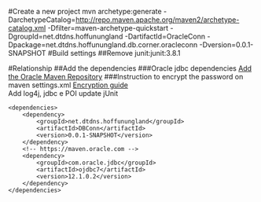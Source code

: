 #Create a new project
mvn archetype:generate -DarchetypeCatalog=http://repo.maven.apache.org/maven2/archetype-catalog.xml -Dfilter=maven-archetype-quickstart -DgroupId=net.dtdns.hoffunungland -DartifactId=OracleConn -Dpackage=net.dtdns.hoffunungland.db.corner.oracleconn -Dversion=0.0.1-SNAPSHOT
#Build settings
##Remove junit:junit:3.8.1

#Relationship
##Add the dependencies
###Oracle jdbc dependencies
[Add the Oracle Maven Repository](http://docs.oracle.com/middleware/1213/core/MAVEN/config_maven_repo.htm#MAVEN9010)
###Instruction to encrypt the password on maven settings.xml
[Encryption guide](http://maven.apache.org/guides/mini/guide-encryption.html)<br>
Add log4j, jdbc e POI update jUnit<br>


	<dependencies>
		<dependency>
			<groupId>net.dtdns.hoffunungland</groupId>
			<artifactId>DBConn</artifactId>
			<version>0.0.1-SNAPSHOT</version>
		</dependency>
		<!-- https://maven.oracle.com -->
		<dependency>
			<groupId>com.oracle.jdbc</groupId>
			<artifactId>ojdbc7</artifactId>
			<version>12.1.0.2</version>
		</dependency>
	</dependencies>